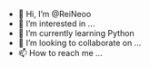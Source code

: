 - 👋 Hi, I’m @ReiNeoo
- 👀 I’m interested in ...
- 🌱 I’m currently learning Python
- 💞️ I’m looking to collaborate on ...
- 📫 How to reach me ...

<!---
ReiNeoo/ReiNeoo is a ✨ special ✨ repository because its `README.md` (this file) appears on your GitHub profile.
You can click the Preview link to take a look at your changes.
--->
